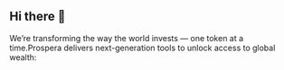 ## Hi there 👋

We’re transforming the way the world invests — one token at a time.Prospera delivers next-generation tools to unlock access to global wealth:

<!--

**Here are some ideas to get you started:**

We’re transforming the way the world invests — one token at a time.Prospera delivers next-generation tools to unlock access to global wealth:
🧙 Remember, you can do mighty things with the power of [Markdown](https://docs.github.com/github/writing-on-github/getting-started-with-writing-and-formatting-on-github/basic-writing-and-formatting-syntax)
-->
